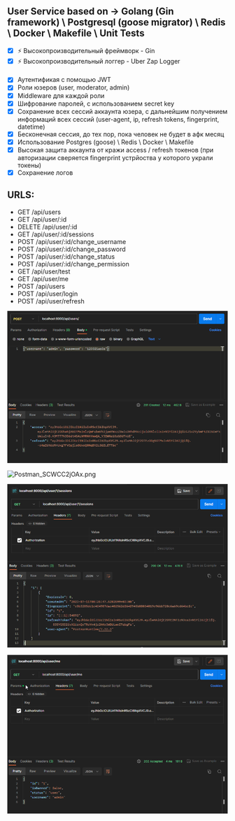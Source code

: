 ## User Service based on -> Golang (Gin framework) \ Postgresql (goose migrator) \ Redis \ Docker \ Makefile \ Unit Tests

- [X]  ⚡ Высокопроизводительный фреймворк - Gin
- [X]  ⚡ Высокопроизводительный логгер - Uber Zap Logger

#### 

- [X]  Аутентификая с помощью JWT
- [X]  Роли юзеров (user, moderator, admin)
- [X]  Middleware для каждой роли
- [X]  Шифрование паролей, с использованием secret key
- [X]  Сохранение всех сессий аккаунта юзера, с дальнейшим получением информаций всех сессий (user-agent, ip, refresh tokens, fingerprint, datetime)
- [X]  Бесконечная сессия, до тех пор, пока человек не будет в афк месяц
- [X]  Использование Postgres (goose) \ Redis \ Docker \ Makefile
- [X]  Высокая защита аккаунта от кражи access / refresh токенов (при авторизации сверяется fingerprint устрйоства у которого украли токены)
- [X]  Сохранение логов

## URLS:

- GET    /api/users
- GET    /api/user/:id
- DELETE /api/user/:id
- GET    /api/user/:id/sessions
- POST   /api/user/:id/change_username
- POST   /api/user/:id/change_password
- POST   /api/user/:id/change_status
- POST   /api/user/:id/change_permission
- GET    /api/user/test
- GET    /api/user/me
- POST   /api/users
- POST   /api/user/login
- POST   /api/user/refresh

![Postman_SsREk2Br10.png](pkg/images/Postman_SsREk2Br10.png)



![Postman_SCWCC2jOAx.png](D:/projects/makhkets/pkg/images/Postman_SCWCC2jOAx.png)




![Postman_TZAc4BszEX.png](pkg/images/Postman_TZAc4BszEX.png)






![Postman_kNMwy9MZw4.png](pkg/images/Postman_kNMwy9MZw4.png)
